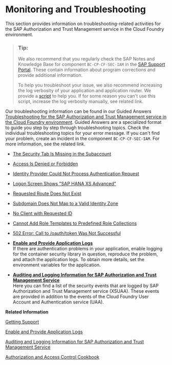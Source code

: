 <!-- loio1b3e89e915b349c1aa3896ac8c6becd6 -->

# Monitoring and Troubleshooting

This section provides information on troubleshooting-related activities for the SAP Authorization and Trust Management service in the Cloud Foundry environment.



> ### Tip:  
> We also recommend that you regularly check the SAP Notes and Knowledge Base for component `BC-CP-CF-SEC-IAM` in the [SAP Support Portal](https://support.sap.com/home.html). These contain information about program corrections and provide additional information.
> 
> To help you troubleshoot your issue, we also recommend increasing the log verbosity of your application and application router. We provide a [script](https://github.com/SAP/cloud-security-xsuaa-integration/tree/master/troubleshooting/logcollector) to help you. If for some reason you can't use this script, increase the log verbosity manually, see related link.

Our troubleshooting information can be found in our Guided Answers [Troubleshooting for the SAP Authorization and Trust Management service in the Cloud Foundry environment](https://ga.support.sap.com/dtp/viewer/index.html#/tree/2212/actions/28290). Guided Answers are a specialized format to guide you step by step through troubleshooting topics. Check the individual troubleshooting topics for your error message. If you can't find your problem, create an incident in the component `BC-CP-CF-SEC-IAM`. For more information, see the related link.

-   [The Security Tab Is Missing in the Subaccount](https://ga.support.sap.com/dtp/viewer/index.html#/tree/2212/actions/28290:34793)

-   [Access Is Denied or Forbidden](https://ga.support.sap.com/dtp/viewer/index.html#/tree/2212/actions/28290:28291)

-   [Identity Provider Could Not Process Authentication Request](https://ga.support.sap.com/dtp/viewer/index.html#/tree/2212/actions/28290:28292)

-   [Logon Screen Shows "SAP HANA XS Advanced"](https://ga.support.sap.com/dtp/viewer/index.html#/tree/2212/actions/28290:28293)

-   [Requested Route Does Not Exist](https://ga.support.sap.com/dtp/viewer/index.html#/tree/2212/actions/28290:34795)

-   [Subdomain Does Not Map to a Valid Identity Zone](https://ga.support.sap.com/dtp/viewer/index.html#/tree/2212/actions/28290:34797)

-   [No Client with Requested ID](https://ga.support.sap.com/dtp/viewer/index.html#/tree/2212/actions/28290:34801)

-   [Cannot Add Role Templates to Predefined Role Collections](https://ga.support.sap.com/dtp/viewer/index.html#/tree/2212/actions/28290:35574)

-   [502 Error: Call to /oauth/token Was Not Successful](https://ga.support.sap.com/dtp/viewer/index.html#/tree/2212/actions/28290:40211)


-   **[Enable and Provide Application Logs](Enable_and_Provide_Application_Logs_f22d510.md "If there are authentication problems in your application, enable logging for the container security library in question, reproduce the
		problem, and attach the application logs. To obtain more details, set the environment variables for the
		application.")**  
If there are authentication problems in your application, enable logging for the container security library in question, reproduce the problem, and attach the application logs. To obtain more details, set the environment variables for the application.
-   **[Auditing and Logging Information for SAP Authorization and Trust Management Service](Auditing_and_Logging_Information_for_SAP_Authorization_and_Trust_Management_Service_d8f4b7c.md "Here you can find a list of the security events that are logged by SAP Authorization and Trust
                                    Management service (XSUAA). These events are provided in addition to the events of
        the Cloud
                                Foundry
        User Account and Authentication service (UAA).")**  
Here you can find a list of the security events that are logged by SAP Authorization and Trust Management service \(XSUAA\). These events are provided in addition to the events of the Cloud Foundry User Account and Authentication service \(UAA\).

**Related Information**  


[Getting Support](../70-getting-support/Getting_Support_5dd7398.md "Use SAP Community, get guided answers, or explore SAP Support Portal.")

[Enable and Provide Application Logs](Enable_and_Provide_Application_Logs_f22d510.md "If there are authentication problems in your application, enable logging for the container security library in question, reproduce the problem, and attach the application logs. To obtain more details, set the environment variables for the application.")

[Auditing and Logging Information for SAP Authorization and Trust Management Service](Auditing_and_Logging_Information_for_SAP_Authorization_and_Trust_Management_Service_d8f4b7c.md "Here you can find a list of the security events that are logged by SAP Authorization and Trust Management service (XSUAA). These events are provided in addition to the events of the Cloud Foundry User Account and Authentication service (UAA).")

[Authorization and Access Control Cookbook](https://cap.cloud.sap/docs/guides/authorization)

